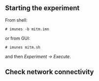 ## Starting the experiment
From shell:
```
# imunes -b mitm.imn
```
or from GUI:
```
# imunes mitm.sh
```
and then *Experiment -> Execute*.

## Check network connectivity

